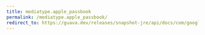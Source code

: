 ```yaml
---
title: mediatype.apple_passbook
permalink: /mediatype.apple_passbook/
redirect_to: https://guava.dev/releases/snapshot-jre/api/docs/com/google/common/net/MediaType.html#APPLE_PASSBOOK
---
```

